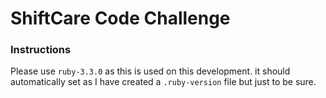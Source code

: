 # ShiftCare Code Challenge
### Instructions
Please use `ruby-3.3.0` as this is used on this development. it should automatically set as I have created a 
`.ruby-version` file but just to be sure.
